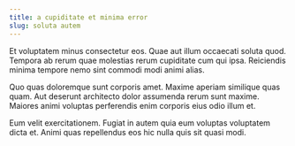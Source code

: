 ```yaml
---
title: a cupiditate et minima error
slug: soluta autem
---
```


Et voluptatem minus consectetur eos. Quae aut illum occaecati soluta quod. Tempora ab rerum quae molestias rerum cupiditate cum qui ipsa. Reiciendis minima tempore nemo sint commodi modi animi alias.

Quo quas doloremque sunt corporis amet. Maxime aperiam similique quas quam. Aut deserunt architecto dolor assumenda rerum sunt maxime. Maiores animi voluptas perferendis enim corporis eius odio illum et.

Eum velit exercitationem. Fugiat in autem quia eum voluptas voluptatem dicta et. Animi quas repellendus eos hic nulla quis sit quasi modi.
